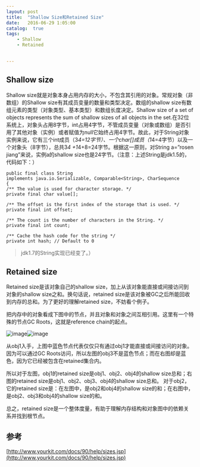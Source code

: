 ```yaml
---
layout: post
title:  "Shallow Size和Retained Size"
date:   2016-06-29 1:05:00
catalog:  true
tags:
    - Shallow
    - Retained
       

---
```


## Shallow size
Shallow size就是对象本身占用内存的大小，不包含其引用的对象。常规对象（非数组）的Shallow size有其成员变量的数量和类型决定。数组的shallow size有数组元素的类型（对象类型、基本类型）和数组长度决定。Shallow size of a set of objects represents the sum of shallow sizes of all objects in the set.在32位系统上，对象头占用8字节，int占用4字节，不管成员变量（对象或数组）是否引用了其他对象（实例）或者赋值为null它始终占用4字节。故此，对于String对象实例来说，它有三个int成员（3*4=12字节）、一个char[]成员（1*4=4字节）以及一个对象头（8字节），总共3*4 +1*4+8=24字节。根据这一原则，对String a=”rosen jiang”来说，实例a的shallow size也是24字节。（注意：上述String是jdk1.5的，代码如下：）

    public final class String  
    implements java.io.Serializable, Comparable<String>, CharSequence  
    {  
    /** The value is used for character storage. */  
    private final char value[];  
  
    /** The offset is the first index of the storage that is used. */  
    private final int offset;  
  
    /** The count is the number of characters in the String. */  
    private final int count;  
  
    /** Cache the hash code for the string */  
    private int hash; // Default to 0  

>jdk1.7的String实现已经变了。）

## Retained size

Retained size是该对象自己的shallow size，加上从该对象能直接或间接访问到对象的shallow size之和。换句话说，retained size是该对象被GC之后所能回收到内存的总和。为了更好的理解retained size，不妨看个例子。

把内存中的对象看成下图中的节点，并且对象和对象之间互相引用。这里有一个特殊的节点GC Roots，这就是reference chain的起点。

![image](http://www.yourkit.com/docs/90/help/retained_objects.gif)![image](http://www.yourkit.com/docs/90/help/retained_objects_2.gif)

从obj1入手，上图中蓝色节点代表仅仅只有通过obj1才能直接或间接访问的对象。因为可以通过GC Roots访问，所以左图的obj3不是蓝色节点；而在右图却是蓝色，因为它已经被包含在retained集合内。

所以对于左图，obj1的retained size是obj1、obj2、obj4的shallow size总和；右图的retained size是obj1、obj2、obj3、obj4的shallow size总和。
对于obj2，它的retained size是：在左图中，是obj2和obj4的shallow size的和；在右图中，是obj2、obj3和obj4的shallow size的和。

总之，retained size是一个整体度量，有助于理解内存结构和对象图中的依赖关系并找到根节点。

## 参考

[http://www.yourkit.com/docs/90/help/sizes.jsp](http://www.yourkit.com/docs/90/help/sizes.jsp)
